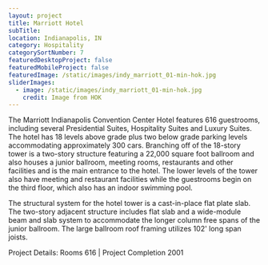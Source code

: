 ```yaml
---
layout: project
title: Marriott Hotel
subTitle:
location: Indianapolis, IN
category: Hospitality
categorySortNumber: 7
featuredDesktopProject: false
featuredMobileProject: false
featuredImage: /static/images/indy_marriott_01-min-hok.jpg
sliderImages:
  - image: /static/images/indy_marriott_01-min-hok.jpg
    credit: Image from HOK
---
```

The Marriott Indianapolis Convention Center Hotel features 616 guestrooms, including several Presidential Suites, Hospitality Suites and Luxury Suites.  The hotel has 18 levels above grade plus two below grade parking levels accommodating approximately 300 cars.  Branching off of the 18-story tower is a two-story structure featuring a 22,000 square foot ballroom and also houses a junior ballroom, meeting rooms, restaurants and other facilities and is the main entrance to the hotel.  The lower levels of the tower also have meeting and restaurant facilities while the guestrooms begin on the third floor, which also has an indoor swimming pool.

The structural system for the hotel tower is a cast-in-place flat plate slab.  The two-story adjacent structure includes flat slab and a wide-module beam and slab system to accommodate the longer column free spans of the junior ballroom.  The large ballroom roof framing utilizes 102\' long span joists.  

Project Details:  Rooms 616 | Project Completion 2001



































